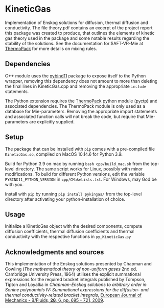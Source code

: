 # KineticGas
Implementation of Enskog solutions for diffusion, thermal diffusion and conductivity. The file theory.pdf contains an excerpt of the project report this package was created to produce, that outlines the elements of kinetic gas theory used in the package and some notable results regarding the stability of the solutions. See the documentation for SAFT-VR-Mie at [ThermoPack](https://github.com/SINTEF/thermopack) for more details on mixing rules.

## Dependencies
C++ module uses the [pybind11](https://github.com/pybind/pybind11) package to expose itself to the Python wrapper, removing this dependency does not amount to more than deleting the final lines in KineticGas.cpp and removing the appropriate `include` statements.

The Python extension requires the [ThermoPack](https://github.com/SINTEF/thermopack) python module (pyctp) and associated dependencies. The ThermoPack module is only used as a database for Mie-parameters. Removing the appropriate import statements and associated function calls will not break the code, but require that Mie-parameters are explicitly supplied.

## Setup
The package that can be installed with `pip` comes with a pre-compiled file `KineticGas.so`, compiled on MacOS 10.14.6 for Python 3.9.

Build for Python 3.9 on mac by running `bash cpp/build_mac.sh` from the top-level directory. The same script works for Linux, possibly with minor modifications. To build for different Python versions, edit the variable `PYBIND11_PYTHON_VERSION` in `cpp/CMakeLists.txt`.
For Windows, may God be with you.

Install with `pip` by running `pip install pykingas/` from the top-level directory after activating your python-installation of choice.

## Usage
Initialize a KineticGas object with the desired components, compute diffusion coefficients, thermal diffusion coefficients and thermal conductivity with the respective functions in `py_KineticGas.py`

## Acknowledgments and sources
This implementation of the Enskog solutions presented by Chapman and Cowling (*The mathematical theory of non-uniform gases* 2nd ed. Cambridge University Press, 1964) utilises the explicit summational expressions for the required bracket integrals published by Tompson, Tipton and Loyalka in *Chapman–Enskog solutions to arbitrary order in Sonine polynomials IV: Summational expressions for the diffusion- and thermal conductivity-related bracket integrals*, [European Journal of Mechanics - B/Fluids, **28**, 6, pp. 695 - 721, 2009](https://doi.org/10.1016/j.euromechflu.2009.05.002).

